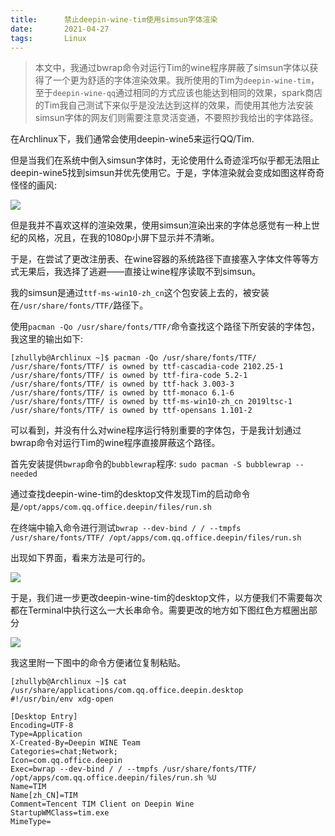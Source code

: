 ```yaml
---
title:      禁止deepin-wine-tim使用simsun字体渲染
date:       2021-04-27
tags:       Linux
---
```


> 本文中，我通过bwrap命令对运行Tim的wine程序屏蔽了simsun字体以获得了一个更为舒适的字体渲染效果。我所使用的Tim为`deepin-wine-tim`，至于`deepin-wine-qq`通过相同的方式应该也能达到相同的效果，spark商店的Tim我自己测试下来似乎是没法达到这样的效果，而使用其他方法安装simsun字体的网友们则需要注意灵活变通，不要照抄我给出的字体路径。

在Archlinux下，我们通常会使用deepin-wine5来运行QQ/Tim.

但是当我们在系统中倒入simsun字体时，无论使用什么奇迹淫巧似乎都无法阻止deepin-wine5找到simsun并优先使用它。于是，字体渲染就会变成如图这样奇奇怪怪的画风: 

![](https://storage.zhullyb.top/PicBed/tim-with-simsun.png?raw)

但是我并不喜欢这样的渲染效果，使用simsun渲染出来的字体总感觉有一种上世纪的风格，况且，在我的1080p小屏下显示并不清晰。

于是，在尝试了更改注册表、在wine容器的系统路径下直接塞入字体文件等等方式无果后，我选择了逃避——直接让wine程序读取不到simsun。

我的simsun是通过`ttf-ms-win10-zh_cn`这个包安装上去的，被安装在`/usr/share/fonts/TTF/`路径下。

使用`pacman -Qo /usr/share/fonts/TTF/`命令查找这个路径下所安装的字体包，我这里的输出如下:

```
[zhullyb@Archlinux ~]$ pacman -Qo /usr/share/fonts/TTF/
/usr/share/fonts/TTF/ is owned by ttf-cascadia-code 2102.25-1
/usr/share/fonts/TTF/ is owned by ttf-fira-code 5.2-1
/usr/share/fonts/TTF/ is owned by ttf-hack 3.003-3
/usr/share/fonts/TTF/ is owned by ttf-monaco 6.1-6
/usr/share/fonts/TTF/ is owned by ttf-ms-win10-zh_cn 2019ltsc-1
/usr/share/fonts/TTF/ is owned by ttf-opensans 1.101-2
```

可以看到，并没有什么对wine程序运行特别重要的字体包，于是我计划通过bwrap命令对运行Tim的wine程序直接屏蔽这个路径。

首先安装提供`bwrap`命令的`bubblewrap`程序: `sudo pacman -S bubblewrap --needed`

通过查找deepin-wine-tim的desktop文件发现Tim的启动命令是`/opt/apps/com.qq.office.deepin/files/run.sh`

在终端中输入命令进行测试`bwrap --dev-bind / / --tmpfs /usr/share/fonts/TTF/ /opt/apps/com.qq.office.deepin/files/run.sh`

出现如下界面，看来方法是可行的。

![](https://storage.zhullyb.top/PicBed/tim-without-simsun.png?raw)

于是，我们进一步更改deepin-wine-tim的desktop文件，以方便我们不需要每次都在Terminal中执行这么一大长串命令。需要更改的地方如下图红色方框圈出部分

![](https://storage.zhullyb.top/PicBed/tim-desktop-without-simsun.png?raw)

我这里附一下图中的命令方便诸位复制粘贴。

```
[zhullyb@Archlinux ~]$ cat /usr/share/applications/com.qq.office.deepin.desktop 
#!/usr/bin/env xdg-open

[Desktop Entry]
Encoding=UTF-8
Type=Application
X-Created-By=Deepin WINE Team
Categories=chat;Network;
Icon=com.qq.office.deepin
Exec=bwrap --dev-bind / / --tmpfs /usr/share/fonts/TTF/ /opt/apps/com.qq.office.deepin/files/run.sh %U
Name=TIM
Name[zh_CN]=TIM
Comment=Tencent TIM Client on Deepin Wine
StartupWMClass=tim.exe
MimeType=
```

